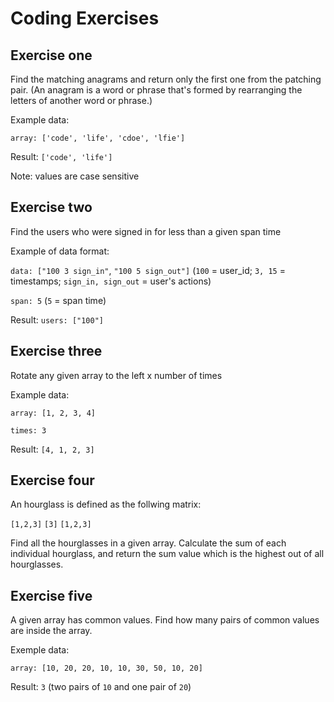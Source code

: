 # Coding Exercises

## Exercise one

Find the matching anagrams and return only the first one from the patching pair. (An anagram is a word or phrase that's formed by rearranging the letters of another word or phrase.)

Example data: 

```array: ['code', 'life', 'cdoe', 'lfie']```

Result: ```['code', 'life']```

Note: values are case sensitive

## Exercise two

Find the users who were signed in for less than a given span time

Example of data format: 

```data: ["100 3 sign_in"```, ```"100 5 sign_out"]``` 
(```100``` = user_id; ```3, 15``` = timestamps; ```sign_in, sign_out``` = user's actions)

```span: 5``` (```5``` = span time)

Result: ```users: ["100"]```

## Exercise three

Rotate any given array to the left x number of times

Example data:

```array: [1, 2, 3, 4]```

```times: 3```

Result: ```[4, 1, 2, 3]```

## Exercise four

An hourglass is defined as the follwing matrix:

```[1,2,3]```
  ```[3]```
```[1,2,3]```

Find all the hourglasses in a given array. Calculate the sum of each individual hourglass, and return the sum value which is the highest out of all hourglasses.

## Exercise five

A given array has common values. Find how many pairs of common values are inside the array.

Exemple data: 

```array: [10, 20, 20, 10, 10, 30, 50, 10, 20]```

Result: ```3``` (two pairs of ```10``` and one pair of ```20```)

